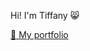 Hi! I'm Tiffany :smile_cat:
  
[:pushpin: My portfolio](https://tiffany-chien.github.io/portfolio)


